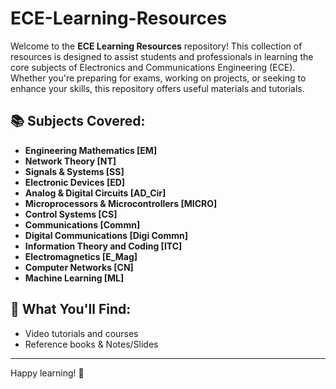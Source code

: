 # ECE-Learning-Resources

Welcome to the **ECE Learning Resources** repository! This collection of resources is designed to assist students and professionals in learning the core subjects of Electronics and Communications Engineering (ECE). Whether you're preparing for exams, working on projects, or seeking to enhance your skills, this repository offers useful materials and tutorials.

## 📚 Subjects Covered:
- **Engineering Mathematics [EM]**
- **Network Theory [NT]**
- **Signals & Systems [SS]**
- **Electronic Devices [ED]**
- **Analog & Digital Circuits [AD_Cir]**
- **Microprocessors & Microcontrollers [MICRO]**
- **Control Systems [CS]**
- **Communications [Commn]**
- **Digital Communications [Digi Commn]**
- **Information Theory and Coding [ITC]**
- **Electromagnetics [E_Mag]**
- **Computer Networks [CN]**
- **Machine Learning [ML]**



## 🔧 What You'll Find:
- Video tutorials and courses
- Reference books & Notes/Slides


---

Happy learning! 🚀

